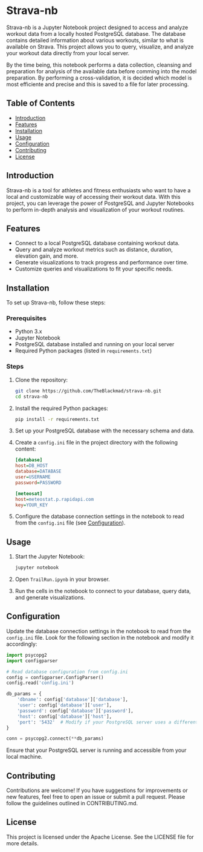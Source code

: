 # Strava-nb

Strava-nb is a Jupyter Notebook project designed to access and analyze workout data from a locally hosted PostgreSQL database. The database contains detailed information about various workouts, similar to what is available on Strava. This project allows you to query, visualize, and analyze your workout data directly from your local server.

By the time being, this notebook performs a data collection, cleansing and preparation for analysis of the available data before comming into the model preparation. By performing a cross-validation, it is decided which model is most efficiente and precise and this is saved to a file for later processing.

## Table of Contents

- [Introduction](#introduction)
- [Features](#features)
- [Installation](#installation)
- [Usage](#usage)
- [Configuration](#configuration)
- [Contributing](#contributing)
- [License](#license)

## Introduction

Strava-nb is a tool for athletes and fitness enthusiasts who want to have a local and customizable way of accessing their workout data. With this project, you can leverage the power of PostgreSQL and Jupyter Notebooks to perform in-depth analysis and visualization of your workout routines.

## Features

- Connect to a local PostgreSQL database containing workout data.
- Query and analyze workout metrics such as distance, duration, elevation gain, and more.
- Generate visualizations to track progress and performance over time.
- Customize queries and visualizations to fit your specific needs.

## Installation

To set up Strava-nb, follow these steps:

### Prerequisites

- Python 3.x
- Jupyter Notebook
- PostgreSQL database installed and running on your local server
- Required Python packages (listed in `requirements.txt`)

### Steps

1. Clone the repository:
    ```bash
    git clone https://github.com/TheBlackmad/strava-nb.git
    cd strava-nb
    ```

2. Install the required Python packages:
    ```bash
    pip install -r requirements.txt
    ```

3. Set up your PostgreSQL database with the necessary schema and data.

4. Create a `config.ini` file in the project directory with the following content:

    ```ini
    [database]
    host=DB_HOST
    database=DATABASE
    user=USERNAME
    password=PASSWORD

    [meteosat]
    host=meteostat.p.rapidapi.com
    key=YOUR_KEY
    ```

5. Configure the database connection settings in the notebook to read from the `config.ini` file (see [Configuration](#configuration)).

## Usage

1. Start the Jupyter Notebook:
    ```bash
    jupyter notebook
    ```

2. Open `TrailRun.ipynb` in your browser.

3. Run the cells in the notebook to connect to your database, query data, and generate visualizations.

## Configuration

Update the database connection settings in the notebook to read from the `config.ini` file. Look for the following section in the notebook and modify it accordingly:

```python
import psycopg2
import configparser

# Read database configuration from config.ini
config = configparser.ConfigParser()
config.read('config.ini')

db_params = {
    'dbname': config['database']['database'],
    'user': config['database']['user'],
    'password': config['database']['password'],
    'host': config['database']['host'],
    'port': '5432'  # Modify if your PostgreSQL server uses a different port
}

conn = psycopg2.connect(**db_params)
```

Ensure that your PostgreSQL server is running and accessible from your local machine.

## Contributing

Contributions are welcome! If you have suggestions for improvements or new features, feel free to open an issue or submit a pull request. Please follow the guidelines outlined in CONTRIBUTING.md.

## License

This project is licensed under the Apache License. See the LICENSE file for more details.


